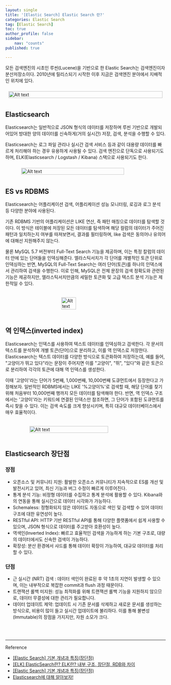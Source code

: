 ```yaml
---
layout: single
title: '[Elastic Search] Elastic Search 란?'
categories: Elastic Search
tag: [Elastic Search]
toc: true 
author_profile: false
sidebar:
    nav: "counts"
published: true

---
```


모든 검색엔진의 시초인 루씬(Lucene)을 기반으로 한 Elastic Search는 검색엔진이자 분산저장소이다. 2010년에 릴리스되기 시작한 이후 지금은 검색엔진 분야에서 지배적인 위치에 있다. 

<div style="display: flex; justify-content: center;">
     <img src="{{site.url}}\images\2024-09-02-elastic-search\db_engine_rank.png" alt="Alt text" style="width: 100%; height: 100%; margin: 10px">
</div>

## Elasticsearch

Elasticsearch는 일반적으로 JSON 형식의 데이터를 저장하며 루씬 기반으로 개발되어있어 방대한 양의 데이터를 신속하게(거의 실시간) 저장, 검색, 분석을 수행할 수 있다. 

Elasticsearch는 로그 파일 관리나 실시간 검색 서비스 등과 같이 대용량 데이터를 빠르게 처리해야 하는 경우 유용하게 사용될 수 있다. 검색 엔진으로 단독으로 사용되기도 하며, ELK(Elasticsearch / Logstash / Kibana) 스택으로 사용되기도 한다. 

<div style="display: flex; justify-content: center;">
     <img src="{{site.url}}\images\2024-09-02-elastic-search\elk.png" alt="Alt text" style="width: 80%; height: 80%; margin: 10px">
</div>


## ES vs RDBMS


Elasticsearch는 어플리케이션 검색, 어플리케이션 성능 모니터링, 로깅과 로그 분석 등 다양한 분야에 사용된다.

기존 RDBMS 기반의 어플리케이션은  LIKE 연산, 즉 패턴 매칭으로 데이터를 탐색할 것이다. 이 방식은 테이블에 저장된 모든 데이터를 탐색하며 해당 컬럼의 데이터가 주어진 패턴과 일치하는지 여부를 따져보면서, 결과를 필터링하며,  like 검색은 동의어나 유의어에 대해선 지원해주지 않는다.

물론 MySQL 5.7 버전부터 Full-Text Search 기능을 제공하며, 이는 특정 칼럼의 데이터 안에 있는 단어들을 인덱싱해준다. 엘라스틱서치가 각 단어를 개별적인 토큰 단위로 인덱싱하는 반면, MySQL의 Full-Text Search는 여러 단어(토큰)를 하나의 인덱스에서 관리하여 검색을 수행한다. 
이로 인해, MySQL은 전체 문장의 검색 정확도와 관련된 기능은 제공하지만, 엘라스틱서치만큼의 세밀한 토큰화 및 고급 텍스트 분석 기능은 제한적일 수 있다.


<div style="display: flex; justify-content: center;">
     <img src="{{site.url}}\images\2024-09-02-elastic-search\es_vs_rdbms.png" alt="Alt text" style="width: 30%; height: 30%; margin: 20px">
</div>

## 역 인덱스(inverted index)

Elasticsearch는 인덱스를 사용하여 텍스트 데이터를 인덱싱하고 검색한다. 각 문서의 텍스트를 분석하여 개별 토큰(단어)으로 분리하고, 이를 역 인덱스로 저장한다. Elasticsearch는 텍스트 데이터를 다양한 방식으로 토큰화하여 저장하는데, 예를 들어, "고양이가 뛰고 있다"라는 문장이 주어지면 이를 "고양이", "뛰", "있다"와 같은 토큰으로 분리하여 각각의 토큰에 대해 역 인덱스를 생성한다.

이때 '고양이'라는 단어가 5번째, 1,000번째, 10,000번째 도큐먼트에서 등장한다고 가정해보자. 일반적인 RDBMS에서는 LIKE '%고양이%'로 검색할 때, 해당 단어를 찾기 위해 처음부터 10,000번째 행까지 모든 데이터를 탐색해야 한다. 반면, 역 인덱스 구조에서는 '고양이'라는 키워드에 연결된 인덱스만 참조하면, 그 단어가 포함된 도큐먼트를 즉시 찾을 수 있다. 이는 검색 속도를 크게 향상시키며, 특히 대규모 데이터베이스에서 매우 효율적이다.

<div style="display: flex; justify-content: center;">
     <img src="{{site.url}}\images\2024-09-02-elastic-search\inverted_index.png" alt="Alt text" style="width: 70%; height: 70%; margin: 20px">
</div>



## Elasticsearch 장단점

### 장점
- 오픈소스 및 커뮤니티 지원: 활발한 오픈소스 커뮤니티가 지속적으로 ES를 개선 및 발전시키고 있어, 최신 기능과 버그 수정이 빠르게 이루어진다.
- 통계 분석 기능: 비정형 데이터를 수집하고 통계 분석에 활용할 수 있다. Kibana와의 연동을 통해 실시간으로 데이터 시각화가 가능하다.
- Schemaless: 정형화되지 않은 데이터도 자동으로 색인 및 검색할 수 있어 데이터 구조에 대한 유연성이 높다.
- RESTful API: HTTP 기반 RESTful API를 통해 다양한 플랫폼에서 쉽게 사용할 수 있으며, JSON 형식으로 데이터를 주고받아 호환성이 높다.
- 역색인(Inverted Index): 빠르고 효율적인 검색을 가능하게 하는 기본 구조로, 대량의 데이터에서도 신속한 검색이 가능하다.
- 확장성: 분산 환경에서 샤드를 통해 데이터 확장이 가능하여, 대규모 데이터를 처리할 수 있다.

### 단점 
-  근 실시간 (NRT) 검색 : 데이터 색인이 완료된 후 약 1초의 지연이 발생할 수 있으며, 이는 내부적으로 복잡한 commit과 flush 과정 때문이다.
- 트랜잭션 롤백 미지원: 성능 최적화를 위해 트랜잭션 롤백 기능을 지원하지 않으므로, 데이터 무결성에 대한 관리가 필요합니다.
- 데이터 업데이트 제약: 업데이트 시 기존 문서를 삭제하고 새로운 문서를 생성하는 방식으로, 비용이 많이 들고 실시간 업데이트에 불리하다. 이를 통해 불변성(Immutable)의 장점을 가지지만, 자원 소모가 크다.

<br>
<br>

----
Reference

- <a href = 'https://jaemunbro.medium.com/elastic-search-%EA%B8%B0%EC%B4%88-%EC%8A%A4%ED%84%B0%EB%94%94-ff01870094f0'>[Elastic Search] 기본 개념과 특징(장단점)</a>
- <a href = 'https://hstory0208.tistory.com/entry/ELK-ElasticSearch%EB%9E%80-ELK%EB%9E%80-%EC%9E%A5%EB%8B%A8%EC%A0%90-RDB%EC%99%80-%EC%B0%A8%EC%9D%B4
'>[ELK] ElasticSearch란? ELK란? 내부 구조, 장단점, RDB와 차이</a>
- <a href = 'https://jaemunbro.medium.com/elastic-search-%EA%B8%B0%EC%B4%88-%EC%8A%A4%ED%84%B0%EB%94%94-ff01870094f0'>[Elastic Search] 기본 개념과 특징(장단점)</a>
- <a href = 'https://sihyung92.oopy.io/database/elasticsearch/1'>Elasticsearch에 대해 알아보자!</a>

